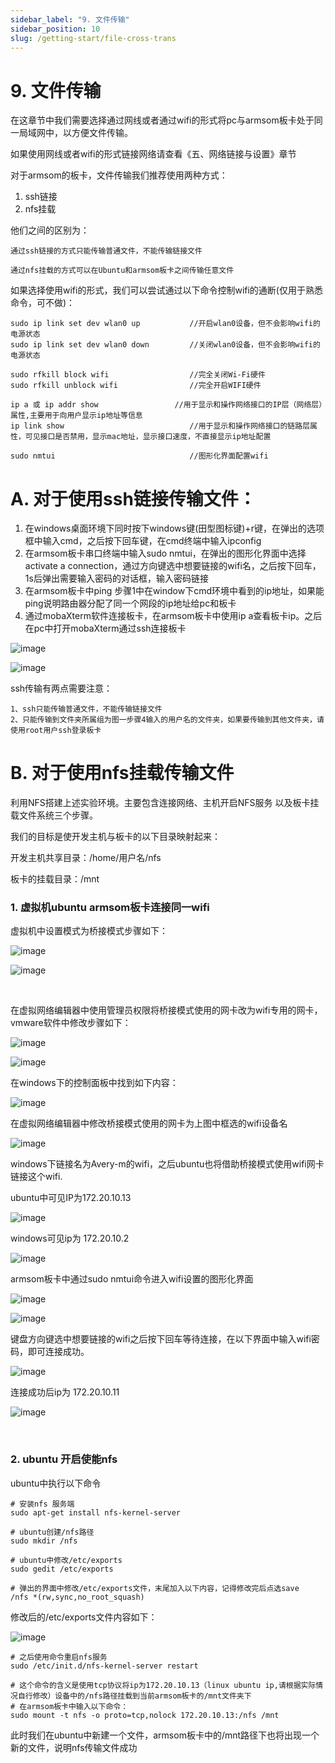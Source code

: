 ```yaml
---
sidebar_label: "9. 文件传输"
sidebar_position: 10
slug: /getting-start/file-cross-trans
---
```


# 9. 文件传输

在这章节中我们需要选择通过网线或者通过wifi的形式将pc与armsom板卡处于同一局域网中，以方便文件传输。

如果使用网线或者wifi的形式链接网络请查看《五、网络链接与设置》章节

对于armsom的板卡，文件传输我们推荐使用两种方式：

1. ssh链接
2. nfs挂载

他们之间的区别为：

    通过ssh链接的方式只能传输普通文件，不能传输链接文件

    通过nfs挂载的方式可以在Ubuntu和armsom板卡之间传输任意文件

如果选择使用wifi的形式，我们可以尝试通过以下命令控制wifi的通断(仅用于熟悉命令，可不做)：

```shell
sudo ip link set dev wlan0 up			//开启wlan0设备，但不会影响wifi的电源状态
sudo ip link set dev wlan0 down			//关闭wlan0设备，但不会影响wifi的电源状态

sudo rfkill block wifi					//完全关闭Wi-Fi硬件
sudo rfkill unblock wifi				//完全开启WIFI硬件

ip a 或 ip addr show					//用于显示和操作网络接口的IP层（网络层）属性,主要用于向用户显示ip地址等信息
ip link show							//用于显示和操作网络接口的链路层属性，可见接口是否禁用，显示mac地址，显示接口速度，不直接显示ip地址配置

sudo nmtui								//图形化界面配置wifi
```

# A.  对于使用ssh链接传输文件：

1. 在windows桌面环境下同时按下windows键(田型图标键)+r键，在弹出的选项框中输入cmd，之后按下回车键，在cmd终端中输入ipconfig
2. 在armsom板卡串口终端中输入sudo nmtui，在弹出的图形化界面中选择activate a connection，通过方向键选中想要链接的wifi名，之后按下回车，1s后弹出需要输入密码的对话框，输入密码链接
3. 在armsom板卡中ping 步骤1中在window下cmd环境中看到的ip地址，如果能ping说明路由器分配了同一个网段的ip地址给pc和板卡
4. 通过mobaXterm软件连接板卡，在armsom板卡中使用ip a查看板卡ip。之后在pc中打开mobaXterm通过ssh连接板卡

​![image](/img/getting-started/image-20241208033948-hy1y4nq.png)​

![image](/img/getting-started/image-20241208034451-3lascdy.png)​

ssh传输有两点需要注意：
```shell
1、ssh只能传输普通文件，不能传输链接文件
2、只能传输到文件夹所属组为图一步骤4输入的用户名的文件夹，如果要传输到其他文件夹，请使用root用户ssh登录板卡
```

# B. 对于使用nfs挂载传输文件

利用NFS搭建上述实验环境。主要包含连接网络、主机开启NFS服务 以及板卡挂载文件系统三个步骤。

我们的目标是使开发主机与板卡的以下目录映射起来：

开发主机共享目录：/home/用户名/nfs

板卡的挂载目录：/mnt

### 1.  虚拟机ubuntu armsom板卡连接同一wifi

虚拟机中设置模式为桥接模式步骤如下：

​![image](/img/getting-started/image-20241211073922-vyeke0e.png)​

​![image](/img/getting-started/image-20241211073942-fa3qg0d.png)​

‍

在虚拟网络编辑器中使用管理员权限将桥接模式使用的网卡改为wifi专用的网卡，vmware软件中修改步骤如下：

​![image](/img/getting-started/image-20241211074007-saq8and.png)​

​![image](/img/getting-started/image-20241211074022-u1wecyy.png)​

在windows下的控制面板中找到如下内容：

​![image](/img/getting-started/image-20241211074630-g6w285r.png)​

在虚拟网络编辑器中修改桥接模式使用的网卡为上图中框选的wifi设备名

​![image](/img/getting-started/image-20241211074043-dqmn66b.png)​

windows下链接名为Avery-m的wifi，之后ubuntu也将借助桥接模式使用wifi网卡链接这个wifi.

ubuntu中可见IP为172.20.10.13

​![image](/img/getting-started/image-20241211074907-wg8s4dt.png)​

windows可见ip为 172.20.10.2

​![image](/img/getting-started/image-20241211074932-b10xw9y.png)​

armsom板卡中通过sudo nmtui命令进入wifi设置的图形化界面

​![image](/img/getting-started/image-20241211075233-rpg2fo1.png)​

​![image](/img/getting-started/image-20241211075255-mrupjg9.png)​

键盘方向键选中想要链接的wifi之后按下回车等待连接，在以下界面中输入wifi密码，即可连接成功。

​![image](/img/getting-started/image-20241211075509-kwxryu3.png)​

连接成功后ip为 172.20.10.11

​![image](/img/getting-started/image-20241211075615-mye6tqc.png)​

‍

### 2. ubuntu 开启使能nfs

<span data-type="text">ubuntu中执行以下命令</span>

```shell
# 安装nfs 服务端
sudo apt-get install nfs-kernel-server

# ubuntu创建/nfs路径
sudo mkdir /nfs

# ubuntu中修改/etc/exports
sudo gedit /etc/exports

# 弹出的界面中修改/etc/exports文件，末尾加入以下内容，记得修改完后点选save
/nfs *(rw,sync,no_root_squash)
```

修改后的/etc/exports文件内容如下：

​![image](/img/getting-started/image-20241211081846-6w1axhm.png)​

```shell
# 之后使用命令重启nfs服务
sudo /etc/init.d/nfs-kernel-server restart

# 这个命令的含义是使用tcp协议将ip为172.20.10.13（linux ubuntu ip,请根据实际情况自行修改）设备中的/nfs路径挂载到当前armsom板卡的/mnt文件夹下
# 在armsom板卡中输入以下命令：
sudo mount -t nfs -o proto=tcp,nolock 172.20.10.13:/nfs /mnt
```

此时我们在ubuntu中新建一个文件，armsom板卡中的/mnt路径下也将出现一个新的文件，说明nfs传输文件成功
